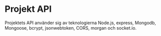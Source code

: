 # Projekt API

Projektets API använder sig av teknologierna Node.js, express, Mongodb, Mongoose, bcrypt, jsonwebtoken, CORS, morgan och socket.io.
